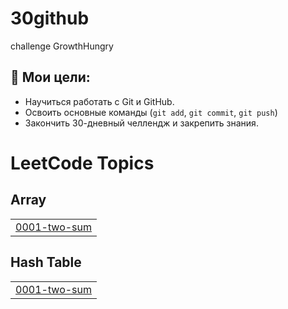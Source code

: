 # 30github
challenge GrowthHungry

## 🎯 Мои цели:
- Научиться работать с Git и GitHub.
- Освоить основные команды (`git add`, `git commit`, `git push`)
- Закончить 30-дневный челлендж и закрепить знания.

<!---LeetCode Topics Start-->
# LeetCode Topics
## Array
|  |
| ------- |
| [0001-two-sum](https://github.com/ummkhalid/30github/tree/master/0001-two-sum) |
## Hash Table
|  |
| ------- |
| [0001-two-sum](https://github.com/ummkhalid/30github/tree/master/0001-two-sum) |
<!---LeetCode Topics End-->
